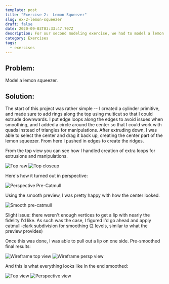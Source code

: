 ```yaml
---
template: post
title: "Exercise 2:  Lemon Squeezer"
slug: ex-2-lemon-squeezer
draft: false
date: 2020-09-03T03:33:47.707Z
description: For our second modeling exercise, we had to model a lemon squeezer.
category: Exercises
tags:
  - exercises
---
```

## Problem:

Model a lemon squeezer.

## Solution:

The start of this project was rather simple -- I created a cylinder primitive, and made sure to add rings along the top using multicut so that I could extrude downwards. I put edge loops along the edges to avoid issues when smoothing, and I added a circle around the center so that I could work with quads instead of triangles for manipulations. After extruding down, I was able to select the center and drag it back up, creating the center part of the lemon squeezer. From here I pushed in edges to create the ridges.

From the top view you can see how I handled creation of extra loops for extrusions and manipulations.

![Top raw](/media/ex2_top_raw_pre_catmull.PNG "Raw top view")
![Top closeup](/media/ex2_squeezer_closeup.PNG "Closeup view of center")

Here's how it turned out in perspective:

![Perspective Pre-Catmull](/media/ex2_perspective_raw_pre_catmull.PNG "Perspective view raw")

Using the smooth preview, I was pretty happy with how the center looked.

![Smooth pre-catmull](/media/ex2_smooth_nolip.PNG "Smoothed base")

Slight issue:  there weren't enough vertices to get a lip with nearly the fidelity I'd like. As such was the case, I figured I'd go ahead and apply catmull-clark subdivision for smoothing (2 levels, similar to what the preview provides)

Once this was done, I was able to pull out a lip on one side. Pre-smoothed final results:

![Wireframe top view](/media/ex2_top_raw_mesh.PNG "Top view wireframe")
![Wireframe persp view](/media/ex2_perspective_raw_wireframe.PNG "Perspective wireframe")

And this is what everything looks like in the end smoothed:

![Top view](/media/ex2_top_smooth.PNG "Top view")
![Perspective view](/media/ex2_smooth_perspective.PNG "Perspective view")
